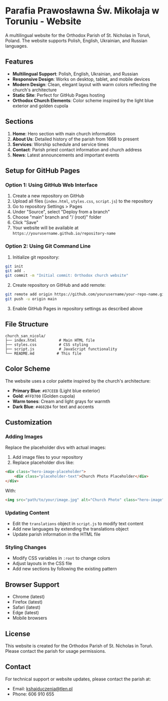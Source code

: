 # Parafia Prawosławna Św. Mikołaja w Toruniu - Website

A multilingual website for the Orthodox Parish of St. Nicholas in Toruń, Poland. The website supports Polish, English, Ukrainian, and Russian languages.

## Features

- **Multilingual Support**: Polish, English, Ukrainian, and Russian
- **Responsive Design**: Works on desktop, tablet, and mobile devices
- **Modern Design**: Clean, elegant layout with warm colors reflecting the church's architecture
- **Static Site**: Perfect for GitHub Pages hosting
- **Orthodox Church Elements**: Color scheme inspired by the light blue exterior and golden cupola

## Sections

1. **Home**: Hero section with main church information
2. **About Us**: Detailed history of the parish from 1668 to present
3. **Services**: Worship schedule and service times
4. **Contact**: Parish priest contact information and church address
5. **News**: Latest announcements and important events

## Setup for GitHub Pages

### Option 1: Using GitHub Web Interface

1. Create a new repository on GitHub
2. Upload all files (`index.html`, `styles.css`, `script.js`) to the repository
3. Go to repository Settings > Pages
4. Under "Source", select "Deploy from a branch"
5. Choose "main" branch and "/ (root)" folder
6. Click "Save"
7. Your website will be available at `https://yourusername.github.io/repository-name`

### Option 2: Using Git Command Line

1. Initialize git repository:
```bash
git init
git add .
git commit -m "Initial commit: Orthodox church website"
```

2. Create repository on GitHub and add remote:
```bash
git remote add origin https://github.com/yourusername/your-repo-name.git
git push -u origin main
```

3. Enable GitHub Pages in repository settings as described above

## File Structure

```
church_san_nicola/
├── index.html          # Main HTML file
├── styles.css          # CSS styling
├── script.js           # JavaScript functionality
└── README.md          # This file
```

## Color Scheme

The website uses a color palette inspired by the church's architecture:
- **Primary Blue**: `#87CEEB` (Light blue exterior)
- **Gold**: `#FFD700` (Golden cupola)
- **Warm tones**: Cream and light grays for warmth
- **Dark Blue**: `#4682B4` for text and accents

## Customization

### Adding Images

Replace the placeholder divs with actual images:

1. Add image files to your repository
2. Replace placeholder divs like:
```html
<div class="hero-image-placeholder">
    <div class="placeholder-text">Church Photo Placeholder</div>
</div>
```

With:
```html
<img src="path/to/your/image.jpg" alt="Church Photo" class="hero-image">
```

### Updating Content

- Edit the `translations` object in `script.js` to modify text content
- Add new languages by extending the translations object
- Update parish information in the HTML file

### Styling Changes

- Modify CSS variables in `:root` to change colors
- Adjust layouts in the CSS file
- Add new sections by following the existing pattern

## Browser Support

- Chrome (latest)
- Firefox (latest)
- Safari (latest)
- Edge (latest)
- Mobile browsers

## License

This website is created for the Orthodox Parish of St. Nicholas in Toruń. Please contact the parish for usage permissions.

## Contact

For technical support or website updates, please contact the parish at:
- Email: kshajduczenia@tlen.pl
- Phone: 606 910 655